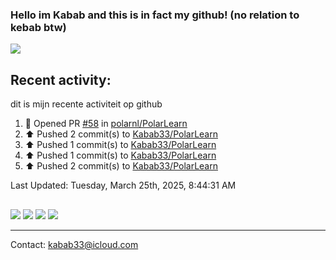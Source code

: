 ### Hello im Kabab and this is in fact my github! (no relation to kebab btw) 
![](http://github-profile-summary-cards.vercel.app/api/cards/profile-details?username=Kabab33&theme=nord_dark) 
## Recent activity:
dit is mijn recente activiteit op github
<!--RECENT_ACTIVITY:start-->
1. 💪 Opened PR [#58](https://github.com/polarnl/PolarLearn/pull/58) in [polarnl/PolarLearn](https://github.com/polarnl/PolarLearn)<br>
2. ⬆️ Pushed 2 commit(s) to [Kabab33/PolarLearn](https://github.com/Kabab33/PolarLearn)<br>
3. ⬆️ Pushed 1 commit(s) to [Kabab33/PolarLearn](https://github.com/Kabab33/PolarLearn)<br>
4. ⬆️ Pushed 1 commit(s) to [Kabab33/PolarLearn](https://github.com/Kabab33/PolarLearn)<br>
5. ⬆️ Pushed 2 commit(s) to [Kabab33/PolarLearn](https://github.com/Kabab33/PolarLearn)<br>
<!--RECENT_ACTIVITY:end-->

<!--RECENT_ACTIVITY:last_update-->
Last Updated: Tuesday, March 25th, 2025, 8:44:31 AM
<!--RECENT_ACTIVITY:last_update_end-->
##  
![](http://github-profile-summary-cards.vercel.app/api/cards/stats?username=Kabab33&theme=nord_dark) 
![](http://github-profile-summary-cards.vercel.app/api/cards/productive-time?username=Kabab33&theme=nord_dark&utcOffset=8) 
![](http://github-profile-summary-cards.vercel.app/api/cards/repos-per-language?username=Kabab33&theme=nord_dark)
![](http://github-profile-summary-cards.vercel.app/api/cards/most-commit-language?username=Kabab33&theme=nord_dark)
___
Contact: kabab33@icloud.com
